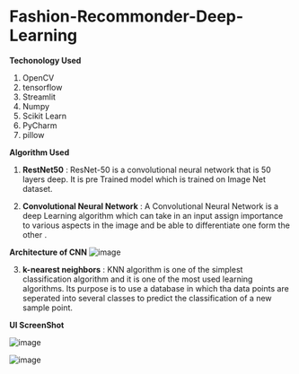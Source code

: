 
# Fashion-Recommonder-Deep-Learning


**Techonology Used**

1. OpenCV
2. tensorflow
3. Streamlit
4. Numpy 
5. Scikit Learn
6. PyCharm
7. pillow

**Algorithm Used**

1. **RestNet50** : ResNet-50 is a convolutional neural network that is 50 layers deep. It is pre Trained model which is trained on Image Net dataset.
 
2. **Convolutional Neural Network** : A Convolutional Neural Network is a deep Learning algorithm which can take in an input assign importance to various aspects in the image  and be able to differentiate one form the other . 

**Architecture of CNN**
![image](https://user-images.githubusercontent.com/89766164/151966116-533fdf80-a5b9-492f-8b95-2bded8e0a399.png)


3. **k-nearest neighbors** : KNN algorithm is one of the simplest classification algorithm and it is one of the most used learning algorithms. Its purpose is to use a database in which tha data points are seperated into several classes to predict the classification of a new sample point.



**UI ScreenShot**

![image](https://user-images.githubusercontent.com/89766164/151961420-cf66f014-30e4-4325-86b3-5c62a4775995.png)

![image](https://user-images.githubusercontent.com/89766164/151961522-e433fcef-eff5-4cfb-b1ea-f271f230eb7c.png)

